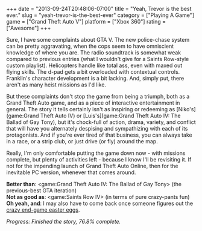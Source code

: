+++
date = "2013-09-24T20:48:06-07:00"
title = "Yeah, Trevor is the best ever."
slug = "yeah-trevor-is-the-best-ever"
category = ["Playing A Game"]
game = ["Grand Theft Auto V"]
platform = ["Xbox 360"]
rating = ["Awesome"]
+++

Sure, I have some complaints about GTA V.  The new police-chase system can be pretty aggravating, when the cops seem to have omniscient knowledge of where you are.  The radio soundtrack is somewhat weak compared to previous entries (what I wouldn't give for a Saints Row-style custom playlist).  Helicopters handle like total ass, even with maxed out flying skills.  The d-pad gets a bit overloaded with contextual controls.  Franklin's character development is a bit lacking.  And, simply put, there aren't as many heist missions as I'd like.

But these complaints don't stop the game from being a triumph, both as a Grand Theft Auto game, and as a piece of interactive entertainment in general.  The story it tells certainly isn't as inspiring or redeeming as [Niko's](game:Grand Theft Auto IV) or [Luis's](game:Grand Theft Auto IV: The Ballad of Gay Tony), but it's chock-full of action, drama, variety, and conflict that will have you alternately despising and sympathizing with each of its protagonists.  And if you're ever tired of that business, you can always take in a race, or a strip club, or just drive (or fly) around the map.

Really, I'm only comfortable putting the game down now - with missions complete, but plenty of activities left - because I know I'll be revisiting it.  If not for the impending launch of Grand Theft Auto Online, then for the inevitable PC version, whenever that comes around.

<b>Better than</b>: <game:Grand Theft Auto IV: The Ballad of Gay Tony> (the previous-best GTA iteration)  
<b>Not as good as</b>: <game:Saints Row IV> (in terms of pure crazy-pants fun)  
<b>Oh yeah, and</b>: I may also have to come back once someone figures out the <a href="http://www.reddit.com/r/GrandTheftAutoV/comments/1n18jv/easter_egg_map_predicts_location_of_ufos_and/">crazy end-game easter eggs</a>.

<i>Progress: Finished the story, 76.8\% complete.</i>